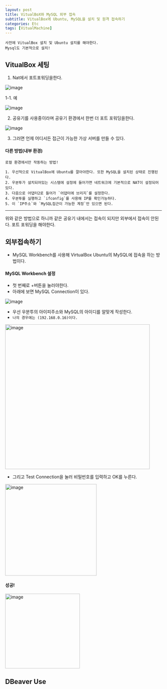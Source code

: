 ```yaml
---
layout: post
title: VitualBoX와 MySQL 외부 접속
subtitle: VitualBox에 Ubuntu, MySQL을 설치 및 원격 접속하기
categories: Etc
tags: [VitualMachine]
---
```


```
사전에 VitualBox 설치 및 Ubuntu 설치를 해야한다.
Mysql도 기본적으로 설치!
```

## VitualBox 세팅


1. Nat에서 포트포워딩을한다.

![image](https://user-images.githubusercontent.com/62547169/130168930-7377a755-2de0-4ec8-96e9-8a93db55068b.png)


1-1. 예


![image](https://user-images.githubusercontent.com/62547169/130168985-989325f5-fe31-44d5-96aa-170a4ce0832e.png)



2. 공유기를 사용중이라며 공유기 환경에서 한번 더 포트 포워딩을한다.

![image](https://user-images.githubusercontent.com/62547169/130169035-34eb1abc-ae29-4bb7-9b02-12cac6baf56c.png)



3. 그러면 언제 어디서든 접근이 가능한 가상 서버를 만들 수 있다.


#### 다른 방법(내부 환경)

```
로컬 환경에서만 작동하는 방법!

1. 우선적으로 VitualBox에 Ubuntu를 깔아야한다. 또한 MySQL을 설치된 상태로 진행된다.
2. 우분투가 설치되어있는 시스템에 설정에 들어가면 네트워크에 기본적으로 NAT이 설정되어있다.
3. 다음으로 어댑터2로 들어가 `어댑터에 브리지`를 설정한다.
4. 우분투를 실행하고 `ifconfig`를 사용해 IP를 확인가능하다.
5. 이 `IP주소`와 `MySQL접근이 가능한 계정`만 있으면 된다.
```
-------------------------------------------------------------------------------

위와 같은 방법으로 하니까 같은 공유기 내에서는 접속이 되지만 외부에서 접속이 안된다. 
포트 포워딩을 해야한다.



## 외부접속하기

- MySQL Workbench를 사용해 VirtualBox Ubuntu의 MySQL에 접속을 하는 방법이다.

#### MySQL Workbench 설정



- 첫 번째로 +버튼을 눌러야한다.
- 아래에 보면 MySQL Connection이 있다.

![image](https://user-images.githubusercontent.com/62547169/128819858-145361a3-76cd-4945-99f0-3fbaec9653c3.png)



* 우선 우분투의 아이피주소와 MySQL의 아이디를 알맞게 작성한다.
* `나의 경우에는 (192.168.0.16)이다.`

<img width="465" alt="image" src="https://user-images.githubusercontent.com/62547169/128817174-4b2cfd74-0e45-477f-98c8-60eb4d141265.png">

* 그리고 Test Connection을 눌러 비밀번호를 입력하고 OK를 누른다.

<img width="294" alt="image" src="https://user-images.githubusercontent.com/62547169/128817315-655df065-b4bb-455d-920e-fd06ceece51a.png">


#### 성공!

<img width="240" alt="image" src="https://user-images.githubusercontent.com/62547169/128817107-a17b4516-b172-4d6f-8d37-6e807408297a.png">

## DBeaver Use
